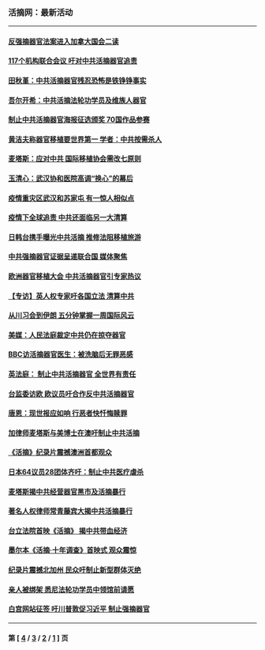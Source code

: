 ### 活摘网：最新活动
---
#### [反强摘器官法案进入加拿大国会二读](../../pages/nf5883/n13033450.md?07040430) 
#### [117个机构联合会议 吁对中共活摘器官追责](../../pages/nf5883/n12775087.md?07040430) 
#### [田秋堇：中共活摘器官残忍恐怖是铁铮铮事实](../../pages/nf5883/n12702148.md?07040430) 
#### [吾尔开希：中共活摘法轮功学员及维族人器官](../../pages/nf5883/n12693197.md?07040430) 
#### [制止中共活摘器官海报征选颁奖 70国作品参赛](../../pages/nf5883/n12692050.md?07040430) 
#### [黄洁夫称器官移植要世界第一 学者：中共按需杀人](../../pages/nf5883/n12572329.md?07040430) 
#### [麦塔斯：应对中共 国际移植协会需改七原则](../../pages/nf5883/n12514711.md?07040430) 
#### [玉清心：武汉协和医院高调“换心”的幕后](../../pages/nf5883/n12298730.md?07040430) 
#### [疫情重灾区武汉和苏家屯 有一惊人相似点](../../pages/nf5883/n12150824.md?07040430) 
#### [疫情下全球追责 中共还面临另一大清算](../../pages/nf5883/n12070397.md?07040430) 
#### [日韩台携手曝光中共活摘 推修法阻移植旅游](../../pages/nf5883/n11712046.md?07040430) 
#### [中共强摘器官证据呈递联合国 媒体聚焦](../../pages/nf5883/n11546426.md?07040430) 
#### [欧洲器官移植大会 中共活摘器官引专家热议](../../pages/nf5883/n11539095.md?07040430) 
#### [【专访】英人权专家吁各国立法 清算中共](../../pages/nf5883/n11367315.md?07040430) 
#### [从川习会到伊朗 五分钟掌握一周国际风云](../../pages/nf5883/n11338520.md?07040430) 
#### [美媒：人民法庭裁定中共仍在掠夺器官](../../pages/nf5883/n11334897.md?07040430) 
#### [BBC访活摘器官医生：被洗脑后无罪恶感](../../pages/nf5883/n11335935.md?07040430) 
#### [英法庭： 制止中共活摘器官 全世界有责任](../../pages/nf5883/n11330691.md?07040430) 
#### [台监委访欧 欧议员吁合作反中共活摘器官](../../pages/nf5883/n11109190.md?07040430) 
#### [唐恩：现世报应如响 行恶者快忏悔赎罪](../../pages/nf5883/n11104016.md?07040430) 
#### [加律师麦塔斯与美博士在澳吁制止中共活摘](../../pages/nf5883/n10724764.md?07040430) 
#### [《活摘》纪录片震撼澳洲首都观众](../../pages/nf5883/n10722747.md?07040430) 
#### [日本64议员28团体齐吁：制止中共医疗虐杀](../../pages/nf5883/n10587757.md?07040430) 
#### [麦塔斯揭中共经营器官黑市及活摘暴行](../../pages/nf5883/n10442407.md?07040430) 
#### [著名人权律师常青藤宾大揭中共活摘暴行](../../pages/nf5883/n10318181.md?07040430) 
#### [台立法院首映《活摘》 揭中共带血经济](../../pages/nf5883/n9938847.md?07040430) 
#### [墨尔本《活摘·十年调查》首映式 观众震惊](../../pages/nf5883/n9522572.md?07040430) 
#### [纪录片震撼北加州 民众吁制止新型群体灭绝](../../pages/nf5883/n9188314.md?07040430) 
#### [亲人被绑架 悉尼法轮功学员中领馆前请愿](../../pages/nf5883/n9056753.md?07040430) 
#### [白宫网站征签 吁川普敦促习近平 制止强摘器官](../../pages/nf5883/n9009661.md?07040430) 

---
#### 第 [ [4](./4.md?07040430) / [3](./3.md?07040430) / [2](./2.md?07040430) / [1](./1.md?07040430) ] 页

